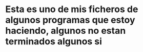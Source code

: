 # Esta es uno de mis ficheros de algunos programas que estoy haciendo, algunos no estan terminados algunos si

